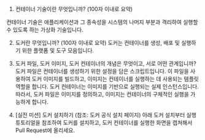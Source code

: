 
1. 컨테이너 기술이란 무엇입니까? (100자 이내로 요약)

컨테이너 기술은 애플리케이션과 그 종속성을 시스템의 나머지 부분과 격리하여 실행할 수 있도록 하는 가상화 기술입니다.



2. 도커란 무엇입니까? (100자 이내로 요약)
도커는 컨테이너를 생성, 배포 및 실행하기 위한 플랫폼 및 도구 모음입니다.


3. 도커 파일, 도커 이미지, 도커 컨테이너의 개념은 무엇이고, 서로 어떤 관계입니까?
도커 파일은 컨테이너를 생성하기 위한 설정을 담은 스크립트입니다. 이 파일을 사용하여 도커 이미지를 빌드하고, 이미지는 컨테이너를 실행하는 데 사용되는 템플릿 역할을 합니다. 
도커 컨테이너는 이미지를 기반으로 실행되는 실제 인스턴스입니다. 따라서, 도커 파일은 이미지를 정의하고, 이미지는 컨테이너의 구체적인 실행을 가능하게 합니다.


4. [실전 미션] 도커 설치하기 (참조: 도커 공식 설치 페이지)
아래 도커 설치부터 실행 튜토리얼을 참조하여 도커를 설치하고, 도커 컨테이너를 실행한 화면을 캡쳐해서 Pull Request에 올리세요.

